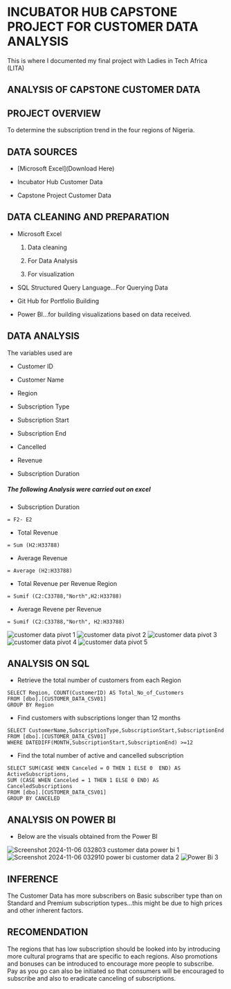 # INCUBATOR HUB CAPSTONE PROJECT FOR CUSTOMER DATA ANALYSIS
This is where I documented my final project with Ladies in Tech Africa (LITA)

## ANALYSIS OF CAPSTONE CUSTOMER DATA

## PROJECT OVERVIEW

To determine the subscription trend in the four regions of Nigeria.
## DATA SOURCES
- [Microsoft Excel](Download Here)

- Incubator Hub Customer Data

- Capstone Project Customer Data

## DATA CLEANING AND PREPARATION

- Microsoft Excel

   1. Data cleaning

   2. For Data Analysis

   3. For visualization

- SQL Structured Query Language...For Querying Data

- Git Hub for Portfolio Building

- Power BI...for building visualizations based on data received.

## DATA ANALYSIS

The variables used are

- Customer ID

- Customer Name

- Region

- Subscription Type

- Subscription Start

- Subscription End

- Cancelled

- Revenue

- Subscription Duration

##### The following Analysis were carried out on excel

- Subscription Duration
```
= F2- E2
```
- Total Revenue
```
= Sum (H2:H33788)
```
- Average Revenue
```
= Average (H2:H33788)
```
- Total Revenue per Revenue Region
```
= Sumif (C2:C33788,"North",H2:H33788)
```
-  Average Revene per Revenue
```
= Sumif (C2:C33788,"North", H2:H33788)
```
![customer data pivot 1](https://github.com/user-attachments/assets/313010ee-8ab6-4f7a-979f-5e11326d8836)
![customer data pivot 2](https://github.com/user-attachments/assets/309094b6-0766-463e-9422-504c86427e82)
![customer data pivot 3](https://github.com/user-attachments/assets/38decd76-71d6-4463-b87c-2dde18d34e5c)
![customer data pivot 4](https://github.com/user-attachments/assets/b5014431-dc73-4e15-981e-dfe63864c5c6)
![customer data pivot 5](https://github.com/user-attachments/assets/d3dc43ee-b00e-4897-8dfc-dc74ec82d13f)

## ANALYSIS ON SQL
- Retrieve the total number of customers from each Region
```
SELECT Region, COUNT(CustomerID) AS Total_No_of_Customers
FROM [dbo].[CUSTOMER_DATA_CSV01]
GROUP BY Region
```
- Find customers with subscriptions longer than 12 months
```
SELECT CustomerName,SubscriptionType,SubscriptionStart,SubscriptionEnd
FROM [dbo].[CUSTOMER_DATA_CSV01]
WHERE DATEDIFF(MONTH,SubscriptionStart,SubscriptionEnd) >=12
```
- Find the total number of active and cancelled subscription
```
SELECT SUM(CASE WHEN Canceled = 0 THEN 1 ELSE 0  END) AS ActiveSubscriptions,
SUM (CASE WHEN Canceled = 1 THEN 1 ELSE 0 END) AS CanceledSubscriptions
FROM [dbo].[CUSTOMER_DATA_CSV01]
GROUP BY CANCELED
```
## ANALYSIS ON POWER BI

- Below are the visuals obtained from the Power BI
 
![Screenshot 2024-11-06 032803 customer data power bi 1](https://github.com/user-attachments/assets/a4138100-d5e0-4376-9efb-e343834ed567)
![Screenshot 2024-11-06 032910 power bi customer data 2](https://github.com/user-attachments/assets/cbc93395-8a4f-4e53-8c74-32e738a2ea69)
![Power Bi 3](https://github.com/user-attachments/assets/e0ac5359-9cec-42d2-93a8-d6d172188816)

 ## INFERENCE

 The Customer Data has more subscribers on Basic subscriber type than on Standard and Premium subscription types...this might be due to high prices and other inherent factors.

 ## RECOMENDATION

 The regions that has low subscription should be looked into by introducing more cultural programs that are specific to each regions. 
 Also promotions and bonuses can be introduced to encourage more people to subscribe.
 Pay as you go can also be initiated so that consumers will be encouraged to subscribe and also to eradicate canceling of subscriptions.
 
 

 
 


